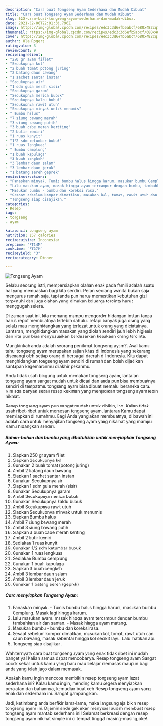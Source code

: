 ```yaml
---
description: "Cara buat Tongseng Ayam Sederhana dan Mudah Dibuat"
title: "Cara buat Tongseng Ayam Sederhana dan Mudah Dibuat"
slug: 825-cara-buat-tongseng-ayam-sederhana-dan-mudah-dibuat
date: 2021-02-06T22:01:36.796Z
image: https://img-global.cpcdn.com/recipes/edc3c3d6efb5abcf/680x482cq70/tongseng-ayam-foto-resep-utama.jpg
thumbnail: https://img-global.cpcdn.com/recipes/edc3c3d6efb5abcf/680x482cq70/tongseng-ayam-foto-resep-utama.jpg
cover: https://img-global.cpcdn.com/recipes/edc3c3d6efb5abcf/680x482cq70/tongseng-ayam-foto-resep-utama.jpg
author: Ola Rogers
ratingvalue: 3
reviewcount: 9
recipeingredient:
- "250 gr ayam fillet"
- "Secukupnya kol"
- "2 buah tomat potong juring"
- "2 batang daun bawang"
- "1 sachet santan instan"
- "Secukupnya air"
- "1 sdm gula merah sisir"
- "Secukupnya garam"
- "Secukupnya merica bubuk"
- "Secukupnya kaldu bubuk"
- "Secukupnya rawit utuh"
- "Secukupnya minyak untuk menumis"
- " Bumbu halus"
- "7 siung bawang merah"
- "3 siung bawang putih"
- "3 buah cabe merah keriting"
- "2 butir kemiri"
- "1 ruas kunyit"
- "1/2 sdm ketumbar bubuk"
- "1 ruas lengkuas"
- " Bumbu cemplung"
- "1 buah kapulaga"
- "3 buah cengkeh"
- "3 lembar daun salam"
- "3 lembar daun jeruk"
- "1 batang sereh geprek"
recipeinstructions:
- "Panaskan minyak. Tumis bumbu halus hingga harum, masukan bumbu Cemplung. Masak lagi hingga harum."
- "Lalu masukan ayam, masak hingga ayam tercampur dengan bumbu, tambahkan air dan santan. Masak hingga ayam matang."
- "Masukan bumbu - bumbu dan koreksi rasa."
- "Sesaat sebelum kompor dimatikan, masukan kol, tomat, rawit utuh dan daun bawang, masak sebentar hingga kol sedikit layu. Lalu matikan api."
- "Tongseng siap disajikan."
categories:
- Resep
tags:
- tongseng
- ayam

katakunci: tongseng ayam 
nutrition: 257 calories
recipecuisine: Indonesian
preptime: "PT14M"
cooktime: "PT37M"
recipeyield: "3"
recipecategory: Dinner

---
```



![Tongseng Ayam](https://img-global.cpcdn.com/recipes/edc3c3d6efb5abcf/680x482cq70/tongseng-ayam-foto-resep-utama.jpg)

Selaku seorang istri, mempersiapkan olahan enak pada famili adalah suatu hal yang memuaskan bagi kita sendiri. Peran seorang  wanita bukan saja mengurus rumah saja, tapi anda pun harus memastikan kebutuhan gizi terpenuhi dan juga olahan yang dimakan keluarga tercinta harus menggugah selera.

Di zaman  saat ini, kita memang mampu mengorder hidangan instan tanpa harus repot membuatnya terlebih dahulu. Tetapi banyak juga orang yang selalu mau menghidangkan yang terlezat untuk orang yang dicintainya. Lantaran, menghidangkan masakan yang diolah sendiri jauh lebih higienis dan kita pun bisa menyesuaikan berdasarkan kesukaan orang tercinta. 



Mungkinkah anda adalah seorang penikmat tongseng ayam?. Asal kamu tahu, tongseng ayam merupakan sajian khas di Indonesia yang sekarang disenangi oleh setiap orang di berbagai daerah di Indonesia. Kita dapat menghidangkan tongseng ayam sendiri di rumah dan boleh dijadikan santapan kegemaranmu di akhir pekanmu.

Anda tidak usah bingung untuk memakan tongseng ayam, lantaran tongseng ayam sangat mudah untuk dicari dan anda pun bisa membuatnya sendiri di tempatmu. tongseng ayam bisa dibuat memalui beraneka cara. Kini ada banyak sekali resep kekinian yang menjadikan tongseng ayam lebih nikmat.

Resep tongseng ayam pun sangat mudah untuk dibikin, lho. Kalian tidak usah ribet-ribet untuk memesan tongseng ayam, lantaran Kamu dapat menyiapkan di rumahmu. Bagi Anda yang akan membuatnya, di bawah ini adalah cara untuk menyajikan tongseng ayam yang nikamat yang mampu Kamu hidangkan sendiri.

<!--inarticleads1-->

##### Bahan-bahan dan bumbu yang dibutuhkan untuk menyiapkan Tongseng Ayam:

1. Siapkan 250 gr ayam fillet
1. Siapkan Secukupnya kol
1. Gunakan 2 buah tomat (potong juring)
1. Ambil 2 batang daun bawang
1. Siapkan 1 sachet santan instan
1. Gunakan Secukupnya air
1. Siapkan 1 sdm gula merah (sisir)
1. Gunakan Secukupnya garam
1. Ambil Secukupnya merica bubuk
1. Gunakan Secukupnya kaldu bubuk
1. Ambil Secukupnya rawit utuh
1. Siapkan Secukupnya minyak untuk menumis
1. Siapkan  Bumbu halus
1. Ambil 7 siung bawang merah
1. Ambil 3 siung bawang putih
1. Siapkan 3 buah cabe merah keriting
1. Ambil 2 butir kemiri
1. Sediakan 1 ruas kunyit
1. Gunakan 1/2 sdm ketumbar bubuk
1. Gunakan 1 ruas lengkuas
1. Sediakan  Bumbu cemplung
1. Gunakan 1 buah kapulaga
1. Siapkan 3 buah cengkeh
1. Ambil 3 lembar daun salam
1. Ambil 3 lembar daun jeruk
1. Gunakan 1 batang sereh (geprek)




<!--inarticleads2-->

##### Cara menyiapkan Tongseng Ayam:

1. Panaskan minyak. - Tumis bumbu halus hingga harum, masukan bumbu Cemplung. Masak lagi hingga harum.
1. Lalu masukan ayam, masak hingga ayam tercampur dengan bumbu, tambahkan air dan santan. - Masak hingga ayam matang.
1. Masukan bumbu - bumbu dan koreksi rasa.
1. Sesaat sebelum kompor dimatikan, masukan kol, tomat, rawit utuh dan daun bawang, masak sebentar hingga kol sedikit layu. Lalu matikan api.
1. Tongseng siap disajikan.




Wah ternyata cara buat tongseng ayam yang enak tidak ribet ini mudah banget ya! Kalian semua dapat mencobanya. Resep tongseng ayam Sangat cocok sekali untuk kamu yang baru mau belajar memasak maupun bagi anda yang telah jago dalam memasak.

Apakah kamu ingin mencoba membikin resep tongseng ayam lezat sederhana ini? Kalau kamu ingin, mending kamu segera menyiapkan peralatan dan bahannya, kemudian buat deh Resep tongseng ayam yang enak dan sederhana ini. Sangat gampang kan. 

Jadi, ketimbang anda berfikir lama-lama, maka langsung aja bikin resep tongseng ayam ini. Dijamin anda gak akan menyesal sudah membuat resep tongseng ayam mantab sederhana ini! Selamat berkreasi dengan resep tongseng ayam nikmat simple ini di tempat tinggal masing-masing,oke!.

